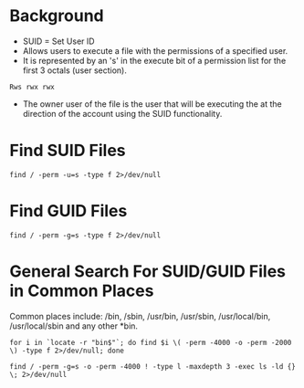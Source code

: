 # Background
- SUID = Set User ID 
- Allows users to execute a file with the permissions of a specified user. 
- It is represented by an 's' in the execute bit of a permission list for the first 3 octals (user section).
```
Rws rwx rwx
```
- The owner user of the file is the user that will be executing the at the direction of the account using the SUID functionality.

# Find SUID Files
```
find / -perm -u=s -type f 2>/dev/null
```

# Find GUID Files
```
find / -perm -g=s -type f 2>/dev/null
```

# General Search For SUID/GUID Files in Common Places
Common places include: /bin, /sbin, /usr/bin, /usr/sbin, /usr/local/bin, /usr/local/sbin and any other *bin.
```
for i in `locate -r "bin$"`; do find $i \( -perm -4000 -o -perm -2000 \) -type f 2>/dev/null; done
```
```
find / -perm -g=s -o -perm -4000 ! -type l -maxdepth 3 -exec ls -ld {} \; 2>/dev/null
```
